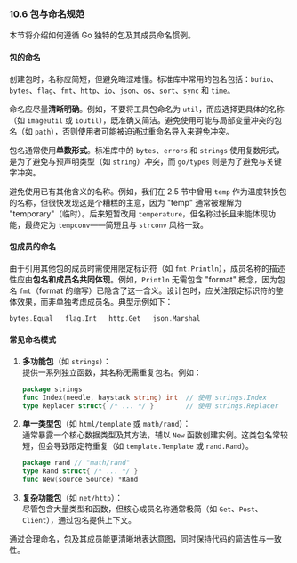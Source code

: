 ### 10.6 包与命名规范  
本节将介绍如何遵循 Go 独特的包及其成员命名惯例。  

#### 包的命名  
创建包时，名称应简短，但避免晦涩难懂。标准库中常用的包名包括：`bufio`、`bytes`、`flag`、`fmt`、`http`、`io`、`json`、`os`、`sort`、`sync` 和 `time`。  

命名应尽量**清晰明确**。例如，不要将工具包命名为 `util`，而应选择更具体的名称（如 `imageutil` 或 `ioutil`），既准确又简洁。避免使用可能与局部变量冲突的包名（如 `path`），否则使用者可能被迫通过重命名导入来避免冲突。  

包名通常使用**单数形式**。标准库中的 `bytes`、`errors` 和 `strings` 使用复数形式，是为了避免与预声明类型（如 `string`）冲突，而 `go/types` 则是为了避免与关键字冲突。  

避免使用已有其他含义的名称。例如，我们在 2.5 节中曾用 `temp` 作为温度转换包的名称，但很快发现这是个糟糕的主意，因为 "temp" 通常被理解为 "temporary"（临时）。后来短暂改用 `temperature`，但名称过长且未能体现功能，最终定为 `tempconv`——简短且与 `strconv` 风格一致。  

#### 包成员的命名  
由于引用其他包的成员时需使用限定标识符（如 `fmt.Println`），成员名称的描述性应由**包名和成员名共同体现**。例如，`Println` 无需包含 "format" 概念，因为包名 `fmt`（format 的缩写）已隐含了这一含义。设计包时，应关注限定标识符的整体效果，而非单独考虑成员名。典型示例如下：  
```go
bytes.Equal   flag.Int   http.Get   json.Marshal
```

#### 常见命名模式  
1. **多功能包**（如 `strings`）：  
   提供一系列独立函数，其名称无需重复包名。例如：  
   ```go
   package strings
   func Index(needle, haystack string) int  // 使用 strings.Index
   type Replacer struct{ /* ... */ }        // 使用 strings.Replacer
   ```

2. **单一类型包**（如 `html/template` 或 `math/rand`）：  
   通常暴露一个核心数据类型及其方法，辅以 `New` 函数创建实例。这类包名常较短，但会导致限定符重复（如 `template.Template` 或 `rand.Rand`）。  
   ```go
   package rand // "math/rand"
   type Rand struct{ /* ... */ }
   func New(source Source) *Rand
   ```

3. **复杂功能包**（如 `net/http`）：  
   尽管包含大量类型和函数，但核心成员名称通常极简（如 `Get`、`Post`、`Client`），通过包名提供上下文。  

通过合理命名，包及其成员能更清晰地表达意图，同时保持代码的简洁性与一致性。